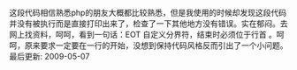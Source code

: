 <!--
author: qingliangcn
date: 2007-01-14
title: PHP之HereDOC
tags: heredoc,php
category: PHP基础应用
status: publish
summary:         这段代码相信熟悉php的朋友大概都比较熟悉，但是我使用的时候却发现这段代码并没有被执行而是直接打印出来了，检查了一下其他地方没有错误。实在郁闷。去网上找资料，呵呵，看到一句话：EOT 自定义分界符，结束时必须位于行首 。呵呵，原来要求一定要在一行的开始，没想到保持
-->

<pre lang="php"><!--<?php
print <<<EOT //这里后不能有任何字符, 注释除外, 即使是空白字符也会导致出错.   
-->   
<!--   
EOT; //这里必须放置在行首，前面不能有空格之内的任何字符   
?>-->     
</pre>
<p>这段代码相信熟悉php的朋友大概都比较熟悉，但是我使用的时候却发现这段代码并没有被执行而是直接打印出来了，检查了一下其他地方没有错误。实在郁闷。去网上找资料，呵呵，看到一句话：EOT 自定义分界符，结束时必须位于行首 。呵呵，原来要求一定要在一行的开始，没想到保持代码风格反而引出了一个小问题。 最后更新: 2009-05-07</p>